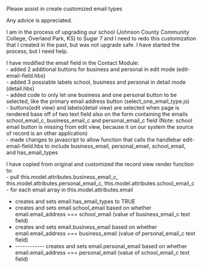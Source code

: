 Please assist in create customized email types

Any advice is appreciated.

I am in the process of upgrading our school (Johnson County Community College, Overland Park, KS) to Sugar 7 and I need to redo this customization that I created in the past, but was not upgrade safe. 
I have started the process, but I need help.

I have modified the email field in the Contact Module:
	<BR>- added 2 additional buttons for business and personal in edit mode (edit-email-field.hbs)
	<BR>- added 3 possiable labels school, business and personal in detail mode (detail.hbs)
	<BR>- added code to only let one business and one personal button to be selected, like the primary email address button (select_one_email_type.js)
	<BR>- buttons(edit view) and labels(detail view) are selected when page is rendered base off of two text field also on the form containing the emails  school_email_c, business_email_c and personal_email_c field (Note: school email button is missing from edit view, because it on our system the source of record is an other application)
	<BR>- made changes to javascript to allow function that calls the handlebar edit-email-field.hbs to include business_email, personal_email, school_email, and has_email_types
	
I have copied from original and customized the record view render function to:
	<BR>- pull this.model.attributes.business_email_c, this.model.attributes.personal_email_c, this.model.attributes.school_email_c
	<BR>- for each email array in this.model.attributes.email
	<UL>
		<LI> creates and sets email.has_email_types to TRUE</LI>
		<LI> creates and sets email.school_email based on whether email.email_address === school_email (value of business_email_c text field)</LI>
		<LI> creates and sets email.business_email based on whether email.email_address === business_email (value of personal_email_c text field)</LI>
		<LI>------------ creates and sets email.personal_email based on whether email.email_address === personal_email (value of school_email_c text field)</LI>
	</UL>
